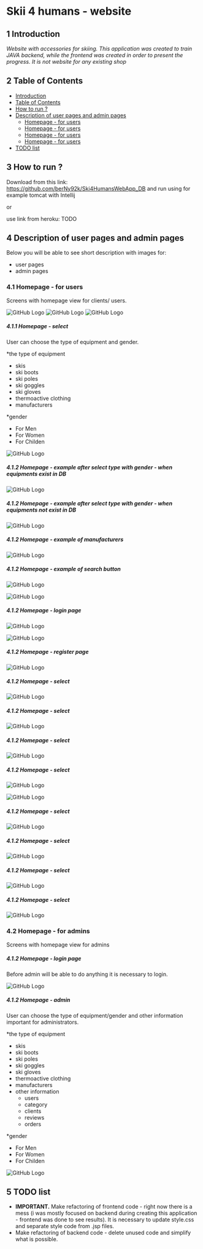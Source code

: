 # Skii 4 humans - website
## 1 Introduction
_Website with accessories for skiing. This application was created to train JAVA backend, while the frontend was created in order to present the progress._
_It is not website for any existing shop_

## 2 Table of Contents
- [Introduction](#1-Introduction)
- [Table of Contents](#2-Table-of-Contents)
- [How to run ?](#3-how-to-run-)
- [Description of user pages and admin pages](#4-Description-of-user-pages-and-admin-pages)
  - [Homepage - for users](#41-Homepage-for-users)
  - [Homepage - for users](#41-Homepage-for-users)
  - [Homepage - for users](#41-Homepage-for-users)
  - [Homepage - for users](#41-Homepage-for-users)
- [TODO list](#5-TODO-list)

## 3 How to run ?

Download from this link: https://github.com/berNy92k/Ski4HumansWebApp_DB and run using for example tomcat with Intellij

or

use link from heroku: TODO

## 4 Description of user pages and admin pages
Below you will be able to see short description with images for:

- user pages
- admin pages

### 4.1 Homepage - for users
Screens with homepage view for clients/ users.

![GitHub Logo](src/main/webapp/images/websiteScreens/homepage1.PNG)
![GitHub Logo](src/main/webapp/images/websiteScreens/homepage2.PNG)
![GitHub Logo](src/main/webapp/images/websiteScreens/homepage3.PNG)
##### 4.1.1  Homepage - select
User can choose the type of equipment and gender.

 *the type of equipment 
 - skis
 - ski boots
 - ski poles
 - ski goggles
 - ski gloves
 - thermoactive clothing
 - manufacturers
 
 *gender
 - For Men
 - For Women
 - For Childen

![GitHub Logo](src/main/webapp/images/websiteScreens/homepage_selector.PNG)

##### 4.1.2  Homepage - example after select type with gender - when equipments exist in DB
![GitHub Logo](src/main/webapp/images/websiteScreens/homepage_selected_example.PNG)

##### 4.1.2  Homepage - example after select type with gender - when equipments not exist in DB
![GitHub Logo](src/main/webapp/images/websiteScreens/homepage_selected_not_exist_example.PNG)

##### 4.1.2  Homepage - example of manufacturers
![GitHub Logo](src/main/webapp/images/websiteScreens/homepage_selected_manufacturers_example.PNG)

##### 4.1.2  Homepage - example of search button
![GitHub Logo](src/main/webapp/images/websiteScreens/homepage_fill_search.PNG)

![GitHub Logo](src/main/webapp/images/websiteScreens/homepage_search_example.PNG)

##### 4.1.2  Homepage - login page
![GitHub Logo](src/main/webapp/images/websiteScreens/homepage_log_in_page.PNG)

![GitHub Logo](src/main/webapp/images/websiteScreens/homepage_logged.PNG)

##### 4.1.2  Homepage - register page
![GitHub Logo](src/main/webapp/images/websiteScreens/homepage_register_page.PNG)

##### 4.1.2  Homepage - select
![GitHub Logo](src/main/webapp/images/websiteScreens/homepage_empty_shopping_cart.PNG)

##### 4.1.2  Homepage - select
![GitHub Logo](src/main/webapp/images/websiteScreens/homepage_not_empty_shopping_cart.PNG)

##### 4.1.2  Homepage - select
![GitHub Logo](src/main/webapp/images/websiteScreens/homepage_message_shopping_cart.PNG)

##### 4.1.2  Homepage - select
![GitHub Logo](src/main/webapp/images/websiteScreens/homepage_equipment_detail.PNG)

![GitHub Logo](src/main/webapp/images/websiteScreens/homepage_equipment_detail2_with_reviews.PNG)

##### 4.1.2  Homepage - select
![GitHub Logo](src/main/webapp/images/websiteScreens/homepage_not_empty_shopping_cart.PNG)

##### 4.1.2  Homepage - select
![GitHub Logo](src/main/webapp/images/websiteScreens/homepage_shopping_cart_payment.PNG)

##### 4.1.2  Homepage - select
![GitHub Logo](src/main/webapp/images/websiteScreens/homepage_shopping_cart_payment1.PNG)

##### 4.1.2  Homepage - select
![GitHub Logo](src/main/webapp/images/websiteScreens/homepage_shopping_cart_payment2.PNG)


### 4.2 Homepage - for admins
Screens with homepage view for admins

##### 4.1.2  Homepage - login page
Before admin will be able to do anything it is necessary to login.

![GitHub Logo](src/main/webapp/images/websiteScreens/admin_homepage.PNG)

##### 4.1.2  Homepage - admin
User can choose the type of equipment/gender and other information important for administrators.

 *the type of equipment 
 - skis
 - ski boots
 - ski poles
 - ski goggles
 - ski gloves
 - thermoactive clothing
 - manufacturers
 - other information
   - users
   - category
   - clients
   - reviews
   - orders
 
 *gender
 - For Men
 - For Women
 - For Childen
 
![GitHub Logo](src/main/webapp/images/websiteScreens/admin_homepage_after_login.PNG)




## 5 TODO list
* **IMPORTANT.** Make refactoring of frontend code - right now there is a mess 
(i was mostly focused on backend during creating this application - frontend was done to see results).
It is necessary to update style.css and separate style code from .jsp files.
* Make refactoring of backend code - delete unused code and simplify what is possible.
